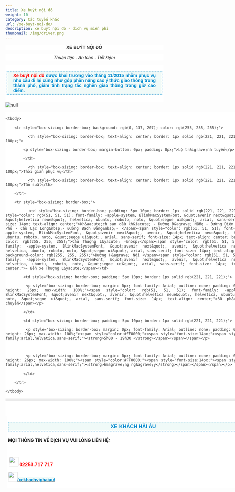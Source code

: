```yaml
---
title: Xe buýt nội đô
weight: 10
category: Các tuyến khác
url: /xe-buyt-noi-do/
description: xe buýt nội đô - dịch vụ miễn phí
thumbnail: /img/driver.png
---
```

<p style="box-sizing: border-box; color: rgb(51, 51, 51); background-color: rgb(255, 255, 255); text-align: center;"><font face="arial, helvetica, sans-serif"><b>XE BU&Yacute;T NỘI Đ&Ocirc;</b></font></p>

<p style="box-sizing: border-box; font-size: 14px; background-color: rgb(255, 255, 255); text-align: center;"><font face="Helvetica Neue, Helvetica, Arial, sans-serif"><i>Thuận tiện - An to&agrave;n - Tiết kiệm</i></font></p>

<div class="itemContainer itemContainerLast" style="box-sizing: border-box; color: rgb(51, 51, 51); font-family: -apple-system, BlinkMacSystemFont, &quot;avenir next&quot;, avenir, &quot;helvetica neue&quot;, helvetica, ubuntu, roboto, noto, &quot;segoe ui&quot;, arial, sans-serif; font-size: 14px; text-align: justify; background: rgb(255, 255, 255); border: 0px; outline: 0px; vertical-align: baseline; margin: 0px; padding: 0px; float: left;">

<div class="catItemView groupLeading" style="box-sizing: border-box; border: 0px; outline: 0px; vertical-align: baseline; background-image: initial; background-position: initial; background-size: initial; background-repeat: initial; background-attachment: initial; background-origin: initial; background-clip: initial; margin: 0px; padding: 4px;">

<div class="catItemHeader" style="box-sizing: border-box; border: 0px; outline: 0px; vertical-align: baseline; background-image: initial; background-position: initial; background-size: initial; background-repeat: initial; background-attachment: initial; background-origin: initial; background-clip: initial; margin: 0px; padding: 0px;">

<p style="box-sizing: border-box; margin-top: 16px; margin-bottom: 20px; padding: 5px 20px; border: 1px dashed rgb(0, 137, 207); background: none 0px 0px repeat scroll rgb(240, 250, 248);"><span style="font-family: arial, helvetica, sans-serif;"><span style="font-weight: 700;"><font color="#ff0000">Xe bu&yacute;t nội đ&ocirc;</font></span><span style="color: rgb(0, 137, 207); font-weight: 700;">&nbsp;</span></span><span style="color: rgb(0, 137, 207); font-family: Arial; font-weight: 700;">được khai trương v&agrave;o th&aacute;ng 11/2015 nhằm phục vụ nhu cầu đi lại cũng như g&oacute;p phần n&acirc;ng cao &yacute; thức giao th&ocirc;ng trong th&agrave;nh phố, giảm t&igrave;nh trạng tắc nghẽn giao th&ocirc;ng trong giờ cao điểm.</span></p>

</div>

</div>

</div>

![null](/img/xe-buýt-nội-đô.jpg)

<div class="itemContainer itemContainerLast" style="box-sizing: border-box; color: rgb(51, 51, 51); font-family: -apple-system, BlinkMacSystemFont, &quot;avenir next&quot;, avenir, &quot;helvetica neue&quot;, helvetica, ubuntu, roboto, noto, &quot;segoe ui&quot;, arial, sans-serif; font-size: 14px; text-align: justify; background: rgb(255, 255, 255); border: 0px; outline: 0px; vertical-align: baseline; margin: 0px; padding: 0px; float: left;">

<table style="box-sizing: border-box; color: rgb(41, 43, 44); border: 4px solid rgb(236, 236, 236); font-family: arial; text-align: center; width: 800px;">

	<tbody>

		<tr style="box-sizing: border-box; background: rgb(0, 137, 207); color: rgb(255, 255, 255);">

			<th style="box-sizing: border-box; text-align: center; border: 1px solid rgb(221, 221, 221); width: 100px;">

			<p style="box-sizing: border-box; margin-bottom: 0px; padding: 0px;">Lộ tr&igrave;nh tuyến</p>

			</th>

			<th style="box-sizing: border-box; text-align: center; border: 1px solid rgb(221, 221, 221); width: 100px;">Thời gian phục vụ</th>

			<th style="box-sizing: border-box; text-align: center; border: 1px solid rgb(221, 221, 221); width: 100px;">Tần suất</th>

		</tr>

		<tr style="box-sizing: border-box;">

			<td style="box-sizing: border-box; padding: 5px 10px; border: 1px solid rgb(221, 221, 221);"><span style="color: rgb(51, 51, 51); font-family: -apple-system, BlinkMacSystemFont, &quot;avenir next&quot;, avenir, &quot;helvetica neue&quot;, helvetica, ubuntu, roboto, noto, &quot;segoe ui&quot;, arial, sans-serif; font-size: 14px; text-align: center;">Kh&aacute;ch sạn dầu kh&iacute; - Đường Đ&agrave; Nẵng - Đường Điện B&ecirc;n Phủ - Cầu Lạc Long&nbsp;- Đường Bạch Đằng&nbsp;- </span><span style="color: rgb(51, 51, 51); font-family: -apple-system, BlinkMacSystemFont, &quot;avenir next&quot;, avenir, &quot;helvetica neue&quot;, helvetica, ubuntu, roboto, noto, &quot;segoe ui&quot;, arial, sans-serif; font-size: 14px; text-align: center; background-color: rgb(255, 255, 255);">Cầu Thượng L&yacute; -&nbsp;</span><span style="color: rgb(51, 51, 51); font-family: -apple-system, BlinkMacSystemFont, &quot;avenir next&quot;, avenir, &quot;helvetica neue&quot;, helvetica, ubuntu, roboto, noto, &quot;segoe ui&quot;, arial, sans-serif; font-size: 14px; text-align: center; background-color: rgb(255, 255, 255);">Đường H&agrave; Nội </span><span style="color: rgb(51, 51, 51); font-family: -apple-system, BlinkMacSystemFont, &quot;avenir next&quot;, avenir, &quot;helvetica neue&quot;, helvetica, ubuntu, roboto, noto, &quot;segoe ui&quot;, arial, sans-serif; font-size: 14px; text-align: center;">- Bến xe Thượng L&yacute;</span></td>

			<td style="box-sizing: border-box; padding: 5px 10px; border: 1px solid rgb(221, 221, 221);">

			<p style="box-sizing: border-box; margin: 0px; font-family: Arial; outline: none; padding: 0px; line-height: 26px; max-width: 100%;"><span style="color: rgb(51, 51, 51); font-family: -apple-system, BlinkMacSystemFont, &quot;avenir next&quot;, avenir, &quot;helvetica neue&quot;, helvetica, ubuntu, roboto, noto, &quot;segoe ui&quot;, arial, sans-serif; font-size: 14px; text-align: center;">30 ph&uacute;t/1 chuyến</span></p>

			</td>

			<td style="box-sizing: border-box; padding: 5px 10px; border: 1px solid rgb(221, 221, 221);">

			<p style="box-sizing: border-box; margin: 0px; font-family: Arial; outline: none; padding: 0px; line-height: 26px; max-width: 100%;"><span style="color:#FF0000;"><span style="font-size:14px;"><span style="font-family:arial,helvetica,sans-serif;"><strong>5h00 - 19h30 </strong></span></span></span></p>



			<p style="box-sizing: border-box; margin: 0px; font-family: Arial; outline: none; padding: 0px; line-height: 26px; max-width: 100%;"><span style="color:#FF0000;"><span style="font-size:14px;"><span style="font-family:arial,helvetica,sans-serif;"><strong>h&agrave;ng ng&agrave;y</strong></span></span></span></p>

			</td>

		</tr>

	</tbody>

</table>



<div style="box-sizing: border-box; color: rgb(51, 51, 51); font-size: 14px; text-align: center; background-color: rgb(255, 255, 255); font-family: -apple-system, BlinkMacSystemFont, &quot;avenir next&quot;, avenir, &quot;helvetica neue&quot;, helvetica, ubuntu, roboto, noto, &quot;segoe ui&quot;, arial, sans-serif;">

<p style="box-sizing: border-box;">&nbsp;</p>

</div>

</div>



<div style="font-size: 14px; text-align: justify; box-sizing: border-box;">

<div style="font-size: medium; box-sizing: border-box; text-align: center;">

<div class="catItemView groupLeading" style="box-sizing: border-box; text-align: justify; border: 0px; outline: 0px; vertical-align: baseline; background-image: initial; background-position: initial; background-size: initial; background-repeat: initial; background-attachment: initial; background-origin: initial; background-clip: initial; margin: 0px; padding: 4px;">

<div class="itemContainer itemContainerLast" style="box-sizing: border-box; font-size: 14px; text-align: justify; background: rgb(255, 255, 255); border: 0px; outline: 0px; vertical-align: baseline; margin: 0px; padding: 0px; float: left;">

<div class="catItemView groupLeading" style="box-sizing: border-box; border: 0px; outline: 0px; vertical-align: baseline; background-image: initial; background-position: initial; background-size: initial; background-repeat: initial; background-attachment: initial; background-origin: initial; background-clip: initial; margin: 0px; padding: 4px;">

<p style="box-sizing: border-box; margin-top: 16px; margin-bottom: 20px; padding: 5px 20px; border: 1px dashed rgb(0, 137, 207); width: 800px; background: none 0px 0px repeat scroll rgb(240, 250, 248); text-align: center;"><span style="color:#0089CF;"><span style="font-size:16px;"><span style="font-family:arial,helvetica,sans-serif;"><b>XE KH&Aacute;CH HẢI &Acirc;U</b><br />

<strong>MỌI TH&Ocirc;NG TIN VỀ DỊCH VỤ VUI L&Ograve;NG LI&Ecirc;N HỆ</strong></span></span><strong>:</strong></span><br />

<br />

<strong>&nbsp;<img alt="" src="http://www.freepngimg.com/download/phone/8-2-phone-picture.png" style="width: 30px; height: 30px;" />&nbsp;<span style="color:#FF0000;"><span style="font-size:16px;"><span style="font-family:arial,helvetica,sans-serif;">02253.717 717&nbsp;</span></span></span></strong><br />

<img alt="" src="https://prairiemagicdesign.com/wp-content/uploads/2015/08/Facebook-Vector-Icon.png" style="width: 30px; height: 30px;" /><a href="https://www.facebook.com/xekhachviphaiau/"><strong><span style="color: rgb(0, 137, 207); font-family: arial; font-size: 14px; text-align: center; background-color: rgb(240, 250, 248);">/xekhachviphaiau/</span></strong></a></p>

</div>

</div>

</div>

</div>

</div>

</body>

</html>
